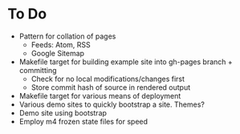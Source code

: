 # To Do

- Pattern for collation of pages
    - Feeds: Atom, RSS
    - Google Sitemap
- Makefile target for building example site into gh-pages branch + committing
    - Check for no local modifications/changes first
    - Store commit hash of source in rendered output
- Makefile target for various means of deployment
- Various demo sites to quickly bootstrap a site. Themes?
- Demo site using bootstrap
- Employ m4 frozen state files for speed
